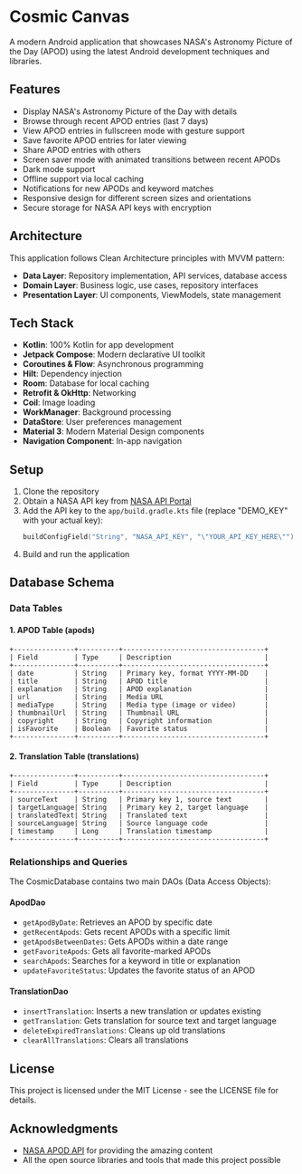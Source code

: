 # Cosmic Canvas

A modern Android application that showcases NASA's Astronomy Picture of the Day (APOD) using the
latest Android development techniques and libraries.

## Features

- Display NASA's Astronomy Picture of the Day with details
- Browse through recent APOD entries (last 7 days)
- View APOD entries in fullscreen mode with gesture support
- Save favorite APOD entries for later viewing
- Share APOD entries with others
- Screen saver mode with animated transitions between recent APODs
- Dark mode support
- Offline support via local caching
- Notifications for new APODs and keyword matches
- Responsive design for different screen sizes and orientations
- Secure storage for NASA API keys with encryption

## Architecture

This application follows Clean Architecture principles with MVVM pattern:

- **Data Layer**: Repository implementation, API services, database access
- **Domain Layer**: Business logic, use cases, repository interfaces
- **Presentation Layer**: UI components, ViewModels, state management

## Tech Stack

- **Kotlin**: 100% Kotlin for app development
- **Jetpack Compose**: Modern declarative UI toolkit
- **Coroutines & Flow**: Asynchronous programming
- **Hilt**: Dependency injection
- **Room**: Database for local caching
- **Retrofit & OkHttp**: Networking
- **Coil**: Image loading
- **WorkManager**: Background processing
- **DataStore**: User preferences management
- **Material 3**: Modern Material Design components
- **Navigation Component**: In-app navigation

## Setup

1. Clone the repository
2. Obtain a NASA API key from [NASA API Portal](https://api.nasa.gov/)
3. Add the API key to the `app/build.gradle.kts` file (replace "DEMO_KEY" with your actual key):
   ```kotlin
   buildConfigField("String", "NASA_API_KEY", "\"YOUR_API_KEY_HERE\"")
   ```
4. Build and run the application

## Database Schema

### Data Tables

#### 1. APOD Table (apods)

```
+---------------+----------+-----------------------------------+
| Field         | Type     | Description                       |
+---------------+----------+-----------------------------------+
| date          | String   | Primary key, format YYYY-MM-DD    |
| title         | String   | APOD title                        |
| explanation   | String   | APOD explanation                  |
| url           | String   | Media URL                         |
| mediaType     | String   | Media type (image or video)       |
| thumbnailUrl  | String   | Thumbnail URL                     |
| copyright     | String   | Copyright information             |
| isFavorite    | Boolean  | Favorite status                   |
+---------------+----------+-----------------------------------+
```

#### 2. Translation Table (translations)

```
+---------------+----------+-----------------------------------+
| Field         | Type     | Description                       |
+---------------+----------+-----------------------------------+
| sourceText    | String   | Primary key 1, source text        |
| targetLanguage| String   | Primary key 2, target language    |
| translatedText| String   | Translated text                   |
| sourceLanguage| String   | Source language code              |
| timestamp     | Long     | Translation timestamp             |
+---------------+----------+-----------------------------------+
```

### Relationships and Queries

The CosmicDatabase contains two main DAOs (Data Access Objects):

#### ApodDao

- `getApodByDate`: Retrieves an APOD by specific date
- `getRecentApods`: Gets recent APODs with a specific limit
- `getApodsBetweenDates`: Gets APODs within a date range
- `getFavoriteApods`: Gets all favorite-marked APODs
- `searchApods`: Searches for a keyword in title or explanation
- `updateFavoriteStatus`: Updates the favorite status of an APOD

#### TranslationDao

- `insertTranslation`: Inserts a new translation or updates existing
- `getTranslation`: Gets translation for source text and target language
- `deleteExpiredTranslations`: Cleans up old translations
- `clearAllTranslations`: Clears all translations

## License

This project is licensed under the MIT License - see the LICENSE file for details.

## Acknowledgments

- [NASA APOD API](https://api.nasa.gov/) for providing the amazing content
- All the open source libraries and tools that made this project possible
